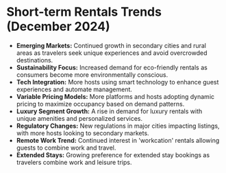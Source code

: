 # Short-term Rentals Trends (December 2024)

- **Emerging Markets:** Continued growth in secondary cities and rural areas as travelers seek unique experiences and avoid overcrowded destinations.
- **Sustainability Focus:** Increased demand for eco-friendly rentals as consumers become more environmentally conscious.
- **Tech Integration:** More hosts using smart technology to enhance guest experiences and automate management.
- **Variable Pricing Models:** More platforms and hosts adopting dynamic pricing to maximize occupancy based on demand patterns.
- **Luxury Segment Growth:** A rise in demand for luxury rentals with unique amenities and personalized services.
- **Regulatory Changes:** New regulations in major cities impacting listings, with more hosts looking to secondary markets.
- **Remote Work Trend:** Continued interest in 'workcation' rentals allowing guests to combine work and travel.
- **Extended Stays:** Growing preference for extended stay bookings as travelers combine work and leisure trips.

